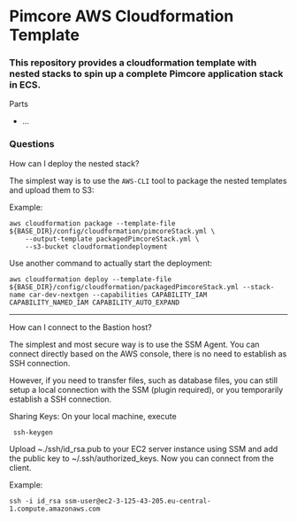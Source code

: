 # Pimcore AWS Cloudformation Template

### This repository provides a cloudformation template with nested stacks to spin up a complete Pimcore application stack in ECS.

Parts
 - ...
 
 
 ### Questions
 
 How can I deploy the nested stack?
 
 The simplest way is to use the ``AWS-CLI`` tool to package the nested templates and upload them to S3:

Example:
 ```
aws cloudformation package --template-file ${BASE_DIR}/config/cloudformation/pimcoreStack.yml \
     --output-template packagedPimcoreStack.yml \
     --s3-bucket cloudformationdeployment
 ```
 
 Use another command to actually start the deployment:
 ```
aws cloudformation deploy --template-file ${BASE_DIR}/config/cloudformation/packagedPimcoreStack.yml --stack-name car-dev-nextgen --capabilities CAPABILITY_IAM CAPABILITY_NAMED_IAM CAPABILITY_AUTO_EXPAND
 ```
 
 ---
 
 How can I connect to the Bastion host?
 
 The simplest and most secure way is to use the SSM Agent.
 You can connect directly based on the AWS console, there is no need to establish as SSH connection.
 
 However, if you need to transfer files, such as database files, you can still setup a local connection 
 with the SSM (plugin required), or you temporarily establish a SSH connection.
 
 Sharing Keys:
 On your local machine, execute
 ```
  ssh-keygen 
 ```
 
 Upload ~./ssh/id_rsa.pub to your EC2 server instance using SSM and add the public key to ~/.ssh/authorized_keys.
 Now you can connect from the client.
 
 Example:
 
 ```
 ssh -i id_rsa ssm-user@ec2-3-125-43-205.eu-central-1.compute.amazonaws.com
 ```
 